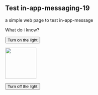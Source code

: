 <!DOCTYPE html>
<html>

<!-- <head>
        <link rel="manifest" href="/manifest.json">
        <script type="text/javascript">
            (function(){
                var now = new Date();
                var version = now.getFullYear().toString() + "0" + now.getMonth() + "0" + now.getDate() +
                    "0" + now.getHours();
                var head = document.getElementsByTagName("head")[0];
                var link = document.createElement("link");
                link.rel = "stylesheet";
                link.href = "https://app.najva.com/static/css/local-messaging.css" + "?v=" + version;
                head.appendChild(link);
                var script = document.createElement("script");
                script.type = "text/javascript";
                script.async = true;
                script.src = "https://app.najva.com/static/js/scripts/github39-website-20977-dac58fb2-7701-41fd-9d0d-85bb70475c52.js" + "?v=" + version;
                head.appendChild(script);
                })()
        </script>
      
</head> -->

<body>

<h2>Test in-app-messaging-19</h2>

<p>a simple web page to test in-app-message </p>

<p>What do i know?</p>

<button onclick="document.getElementById('myImage').src='https://www.google.com/images/srpr/logo4w.png'">Turn on the light</button>

<img id="myImage" src="https://www.google.com/images/srpr/logo4w.png" style="width:100px">

<button onclick="document.getElementById('myImage').src='https://www.google.com/images/srpr/logo4w.png'">Turn off the light</button>

<!--<script src="https://static.pushe.co/pusheweb.js"></script>-->
<!--<script src="https://batch.com/batchsdk-worker-loader.js"></script>-->

<script>

	 if ('serviceWorker' in navigator) {
        window.addEventListener('load', () => {
          navigator.serviceWorker.register('/batchsdk-worker-loader.js');
        });
      }
</script>
<script type="text/javascript">
	native: {
    "backoffDuration": 60,
    "autoShow":true
}
</script>
   <!-- Pushe.init("5ej158r7z9r8278e");
    Pushe.subscribe();
-->

</body>
</html>
